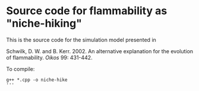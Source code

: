 Source code for flammability as "niche-hiking"
==============================================

This is the source code for the simulation model presented in

Schwilk, D. W. and B. Kerr. 2002. An alternative explanation for the evolution of flammability. *Oikos* 99: 431-442.


To compile:

```
g++ *.cpp -o niche-hike
'''

